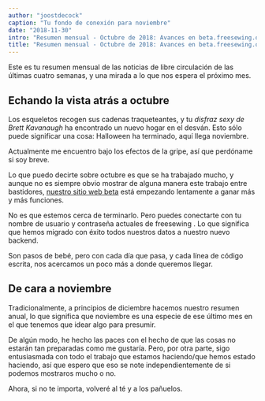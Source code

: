 ```yaml
---
author: "joostdecock"
caption: "Tu fondo de conexión para noviembre"
date: "2018-11-30"
intro: "Resumen mensual - Octubre de 2018: Avances en beta.freesewing.org"
title: "Resumen mensual - Octubre de 2018: Avances en beta.freesewing.org"
---
```



Este es tu resumen mensual de las noticias de libre circulación de las últimas cuatro semanas, y una mirada a lo que nos espera el próximo mes.

## Echando la vista atrás a octubre

Los esqueletos recogen sus cadenas traqueteantes, y tu *disfraz sexy de Brett Kavanaugh* ha encontrado un nuevo hogar en el desván. Esto sólo puede significar una cosa: Halloween ha terminado, aquí llega noviembre.

Actualmente me encuentro bajo los efectos de la gripe, así que perdóname si soy breve.

Lo que puedo decirte sobre octubre es que se ha trabajado mucho, y aunque no es siempre obvio mostrar de alguna manera este trabajo entre bastidores, [nuestro sitio web beta](https://beta.freesewing.org/) está empezando lentamente a ganar más y más funciones.

No es que estemos cerca de terminarlo. Pero puedes conectarte con tu nombre de usuario y contraseña actuales de freesewing . Lo que significa que hemos migrado con éxito todos nuestros datos a nuestro nuevo backend.

Son pasos de bebé, pero con cada día que pasa, y cada línea de código escrita, nos acercamos un poco más a donde queremos llegar.

## De cara a noviembre

Tradicionalmente, a principios de diciembre hacemos nuestro resumen anual, lo que significa que noviembre es una especie de ese último mes en el que tenemos que idear algo para presumir.

De algún modo, he hecho las paces con el hecho de que las cosas no estarán tan preparadas como me gustaría. Pero, por otra parte, sigo entusiasmada con todo el trabajo que estamos haciendo/que hemos estado haciendo, así que espero que eso se note independientemente de si podemos mostraros mucho o no.

Ahora, si no te importa, volveré al té y a los pañuelos.


